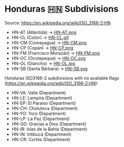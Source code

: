 # Honduras 🇭🇳 Subdivisions

Source: https://en.wikipedia.org/wiki/ISO_3166-2:HN

* HN-AT (Atlántida) -> [HN-AT.png](https://github.com/amckenna41/iso3166-flag-icons/blob/main/iso3166-2-icons/HN/HN-AT.png)
* HN-CL (Colón) -> [HN-CL.gif](https://github.com/amckenna41/iso3166-flag-icons/blob/main/iso3166-2-icons/HN/HN-CL.gif)
* HN-CM (Comayagua) -> [HN-CM.png](https://github.com/amckenna41/iso3166-flag-icons/blob/main/iso3166-2-icons/HN/HN-CM.png)
* HN-CP (Copán) -> [HN-CP.png](https://github.com/amckenna41/iso3166-flag-icons/blob/main/iso3166-2-icons/HN/HN-CP.png)
* HN-FM (Francisco Morazán) -> [HN-FM.png](https://github.com/amckenna41/iso3166-flag-icons/blob/main/iso3166-2-icons/HN/HN-FM.png)
* HN-OC (Ocotepeque) -> [HN-OC.svg](https://github.com/amckenna41/iso3166-flag-icons/blob/main/iso3166-2-icons/HN/HN-OC.svg)
* HN-OL (Olancho) -> [HN-OL.jpg](https://github.com/amckenna41/iso3166-flag-icons/blob/main/iso3166-2-icons/HN/HN-OL.jpg)
* HN-SB (Santa Bárbara) -> [HN-SB.svg](https://github.com/amckenna41/iso3166-flag-icons/blob/main/iso3166-2-icons/HN/HN-SB.svg)

Honduras ISO3166-2 subdivisions with no available flags (https://en.wikipedia.org/wiki/ISO_3166-2:HN):

* HN-VA: Valle (Department)
* HN-LE: Lempira (Department)
* HN-EP: El Paraíso (Department)
* HN-CH: Choluteca (Department)
* HN-YO: Yoro (Department)
* HN-LP: La Paz (Department)
* HN-GD: Gracias a Dios (Department)
* HN-IB: Islas de la Bahía (Department)
* HN-IN: Intibucá (Department)
* HN-CR: Cortés (Department)